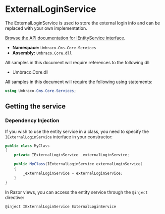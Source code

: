 # ExternalLoginService

The ExternalLoginService is used to store the external login info and can be replaced with your own implementation.

[Browse the API documentation for IEntityService interface](https://apidocs.umbraco.com/v10/csharp/api/Umbraco.Cms.Core.Services.IExternalLoginService.html).

* **Namespace:** `Umbraco.Cms.Core.Services`
* **Assembly:** `Umbraco.Core.dll`

All samples in this document will require references to the following dll:

* Umbraco.Core.dll

All samples in this document will require the following using statements:

```csharp
using Umbraco.Cms.Core.Services;
```

## Getting the service

### Dependency Injection

If you wish to use the entity service in a class, you need to specify the `IExternalLoginService` interface in your constructor:

```csharp
public class MyClass
{
	private IExternalLoginService _externalLoginService;

	public MyClass(IExternalLoginService externalLoginService)
	{
		_externalLoginService = externalLoginService;
	}
}
```

In Razor views, you can access the entity service through the `@inject` directive:

```csharp
@inject IExternalLoginService ExternalLoginService
```